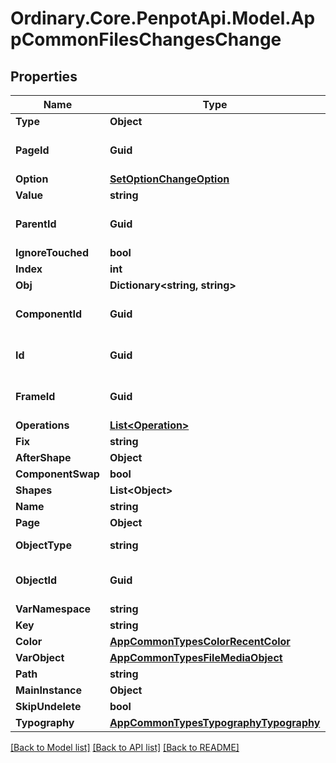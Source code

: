 # Ordinary.Core.PenpotApi.Model.AppCommonFilesChangesChange

## Properties

Name | Type | Description | Notes
------------ | ------------- | ------------- | -------------
**Type** | **Object** |  | 
**PageId** | **Guid** | UUID formatted string | 
**Option** | [**SetOptionChangeOption**](SetOptionChangeOption.md) |  | 
**Value** | **string** |  | 
**ParentId** | **Guid** | UUID formatted string | 
**IgnoreTouched** | **bool** |  | [optional] 
**Index** | **int** |  | 
**Obj** | **Dictionary&lt;string, string&gt;** |  | 
**ComponentId** | **Guid** | UUID formatted string | [optional] 
**Id** | **Guid** | UUID formatted string | 
**FrameId** | **Guid** | UUID formatted string | 
**Operations** | [**List&lt;Operation&gt;**](Operation.md) |  | 
**Fix** | **string** |  | [optional] 
**AfterShape** | **Object** |  | [optional] 
**ComponentSwap** | **bool** |  | [optional] 
**Shapes** | **List&lt;Object&gt;** |  | 
**Name** | **string** |  | 
**Page** | **Object** |  | [optional] 
**ObjectType** | **string** | One of the Set | 
**ObjectId** | **Guid** | UUID formatted string | [optional] 
**VarNamespace** | **string** |  | 
**Key** | **string** |  | 
**Color** | [**AppCommonTypesColorRecentColor**](AppCommonTypesColorRecentColor.md) |  | 
**VarObject** | [**AppCommonTypesFileMediaObject**](AppCommonTypesFileMediaObject.md) |  | 
**Path** | **string** |  | [optional] 
**MainInstance** | **Object** |  | [optional] 
**SkipUndelete** | **bool** |  | [optional] 
**Typography** | [**AppCommonTypesTypographyTypography**](AppCommonTypesTypographyTypography.md) |  | 

[[Back to Model list]](../README.md#documentation-for-models) [[Back to API list]](../README.md#documentation-for-api-endpoints) [[Back to README]](../README.md)


